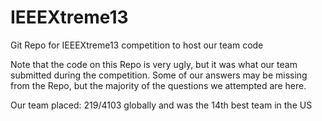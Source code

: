 # IEEEXtreme13
Git Repo for IEEEXtreme13 competition to host our team code

Note that the code on this Repo is very ugly, but it was what our team submitted during the competition. Some of our answers may be missing from the Repo, but the majority of the questions we attempted are here.

Our team placed:
219/4103 globally and was the 14th best team in the US
